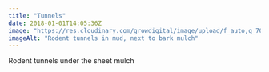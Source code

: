 ```yaml
---
title: "Tunnels"
date: 2018-01-01T14:05:36Z
image: "https://res.cloudinary.com/growdigital/image/upload/f_auto,q_70,w_736/v1544046966/vole-tunnels-38728988664.jpg"
imageAlt: "Rodent tunnels in mud, next to bark mulch"
---
```


Rodent tunnels under the sheet mulch
